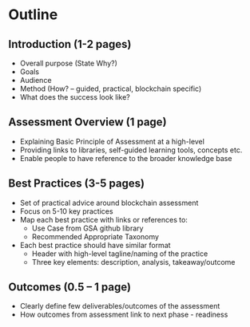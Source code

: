 # Outline

## Introduction (1-2 pages)

- Overall purpose (State Why?)
- Goals
- Audience
- Method (How? – guided, practical, blockchain specific)
- What does the success look like?

## Assessment Overview (1 page)

- Explaining Basic Principle of Assessment at a high-level
- Providing links to libraries, self-guided learning tools, concepts etc.
- Enable people to have reference to the broader knowledge base

## Best Practices (3-5 pages)

- Set of practical advice around blockchain assessment
- Focus on 5-10 key practices
- Map each best practice with links or references to:
  - Use Case from GSA github library
  - Recommended Appropriate Taxonomy
- Each best practice should have similar format
  - Header with high-level tagline/naming of the practice
  - Three key elements: description, analysis, takeaway/outcome

## Outcomes (0.5 – 1 page)

- Clearly define few deliverables/outcomes of the assessment
- How outcomes from assessment link to next phase - readiness
